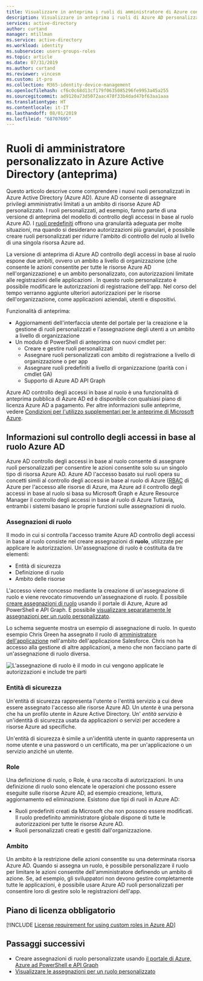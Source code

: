 ```yaml
---
title: Visualizzare in anteprima i ruoli di amministratore di Azure con autorizzazioni personalizzabili-Azure Active Directory | Microsoft Docs
description: Visualizzare in anteprima i ruoli di Azure AD personalizzati per delegare la gestione delle identità. Gestire i ruoli di Azure in portale di Azure, PowerShell o API Graph.
services: active-directory
author: curtand
manager: mtillman
ms.service: active-directory
ms.workload: identity
ms.subservice: users-groups-roles
ms.topic: article
ms.date: 07/31/2019
ms.author: curtand
ms.reviewer: vincesm
ms.custom: it-pro
ms.collection: M365-identity-device-management
ms.openlocfilehash: cf6c0c68d13cf179f0635085296fe9953a45a255
ms.sourcegitcommit: ad9120a73d5072aac478f33b4dad47bf63aa1aaa
ms.translationtype: HT
ms.contentlocale: it-IT
ms.lasthandoff: 08/01/2019
ms.locfileid: "68707695"
---
```

# <a name="custom-administrator-roles-in-azure-active-directory-preview"></a>Ruoli di amministratore personalizzato in Azure Active Directory (anteprima)

Questo articolo descrive come comprendere i nuovi ruoli personalizzati in Azure Active Directory (Azure AD). Azure AD consente di assegnare privilegi amministrativi limitati a un ambito di risorse Azure AD personalizzato. I ruoli personalizzati, ad esempio, fanno parte di una versione di anteprima del modello di controllo degli accessi in base al ruolo Azure AD. I [ruoli predefiniti](directory-assign-admin-roles.md) offrono una granularità adeguata per molte situazioni, ma quando si desiderano autorizzazioni più granulari, è possibile creare ruoli personalizzati per ridurre l'ambito di controllo del ruolo al livello di una singola risorsa Azure ad.

La versione di anteprima di Azure AD controllo degli accessi in base al ruolo espone due ambiti, ovvero un ambito a livello di organizzazione (che consente le azioni consentite per tutte le risorse Azure AD nell'organizzazione) e un ambito personalizzato, con autorizzazioni limitate alle registrazioni delle applicazioni . In questo ruolo personalizzato è possibile modificare le autorizzazioni di registrazione dell'app. Nel corso del tempo verranno aggiunte ulteriori autorizzazioni per le risorse dell'organizzazione, come applicazioni aziendali, utenti e dispositivi.

Funzionalità di anteprima:

- Aggiornamenti dell'interfaccia utente del portale per la creazione e la gestione di ruoli personalizzati e l'assegnazione degli utenti a un ambito a livello di organizzazione
- Un modulo di PowerShell di anteprima con nuovi cmdlet per:
  - Creare e gestire ruoli personalizzati
  - Assegnare ruoli personalizzati con ambito di registrazione a livello di organizzazione o per app
  - Assegnare ruoli predefiniti a livello di organizzazione (parità con i cmdlet GA)
  - Supporto di Azure AD API Graph

Azure AD controllo degli accessi in base al ruolo è una funzionalità di anteprima pubblica di Azure AD ed è disponibile con qualsiasi piano di licenza Azure AD a pagamento. Per altre informazioni sulle anteprime, vedere [Condizioni per l'utilizzo supplementari per le anteprime di Microsoft Azure](https://azure.microsoft.com/support/legal/preview-supplemental-terms/).

## <a name="understand-azure-ad-role-based-access-control"></a>Informazioni sul controllo degli accessi in base al ruolo Azure AD

Azure AD controllo degli accessi in base al ruolo consente di assegnare ruoli personalizzati per consentire le azioni consentite solo su un singolo tipo di risorsa Azure AD. Azure AD l'accesso basato sui ruoli opera su concetti simili al controllo degli accessi in base al ruolo di Azure ([RBAC](../../role-based-access-control/overview.md) di Azure per l'accesso alle risorse di Azure, ma Azure ad il controllo degli accessi in base al ruolo si basa su Microsoft Graph e Azure Resource Manager il controllo degli accessi in base al ruolo di Azure Tuttavia, entrambi i sistemi basano le proprie funzioni sulle assegnazioni di ruolo.

### <a name="role-assignments"></a>Assegnazioni di ruolo

Il modo in cui si controlla l'accesso tramite Azure AD controllo degli accessi in base al ruolo consiste nel creare assegnazioni di **ruolo**, utilizzate per applicare le autorizzazioni. Un'assegnazione di ruolo è costituita da tre elementi:

- Entità di sicurezza
- Definizione di ruolo
- Ambito delle risorse

L'accesso viene concesso mediante la creazione di un'assegnazione di ruolo e viene revocato rimuovendo un'assegnazione di ruolo. È possibile [creare assegnazioni di ruolo](roles-create-custom.md) usando il portale di Azure, Azure ad PowerShell e API Graph. È possibile [visualizzare separatamente le assegnazioni per un ruolo personalizzato](roles-view-assignments.md#view-the-assignments-of-a-role-with-single-application-scope-using-the-azure-ad-portal-preview).

Lo schema seguente mostra un esempio di assegnazione di ruolo. In questo esempio Chris Green ha assegnato il ruolo di [amministratore dell'applicazione](directory-assign-admin-roles.md#application-administrator) nell'ambito dell'applicazione Salesforce. Chris non ha accesso alla gestione di altre applicazioni, a meno che non facciano parte di un'assegnazione di ruolo diversa.

![L'assegnazione di ruolo è il modo in cui vengono applicate le autorizzazioni e include tre parti](./media/roles-custom-overview/rbac-overview.png)

### <a name="security-principal"></a>Entità di sicurezza

Un'entità di sicurezza rappresenta l'utente o l'entità servizio a cui deve essere assegnato l'accesso alle risorse Azure AD. Un *utente* è una persona che ha un profilo utente in Azure Active Directory. Un' *entità servizio* è un'identità di sicurezza usata da applicazioni o servizi per accedere a risorse Azure ad specifiche.

Un'entità di sicurezza è simile a un'identità utente in quanto rappresenta un nome utente e una password o un certificato, ma per un'applicazione o un servizio anziché un utente.

### <a name="role"></a>Role

Una definizione di ruolo, o Role, è una raccolta di autorizzazioni. In una definizione di ruolo sono elencate le operazioni che possono essere eseguite sulle risorse Azure AD, ad esempio creazione, lettura, aggiornamento ed eliminazione. Esistono due tipi di ruoli in Azure AD:

- Ruoli predefiniti creati da Microsoft che non possono essere modificati. Il ruolo predefinito amministratore globale dispone di tutte le autorizzazioni per tutte le risorse Azure AD.
- Ruoli personalizzati creati e gestiti dall'organizzazione.

### <a name="scope"></a>Ambito

Un ambito è la restrizione delle azioni consentite su una determinata risorsa Azure AD. Quando si assegna un ruolo, è possibile personalizzare il ruolo per limitare le azioni consentite dell'amministratore definendo un ambito di azione. Se, ad esempio, gli sviluppatori non devono gestire completamente tutte le applicazioni, è possibile usare Azure AD ruoli personalizzati per consentire loro di gestire solo le registrazioni dell'app.

## <a name="required-license-plan"></a>Piano di licenza obbligatorio

[!INCLUDE [License requirement for using custom roles in Azure AD](../../../includes/active-directory-p1-license.md)]

## <a name="next-steps"></a>Passaggi successivi

- Creare assegnazioni di ruolo personalizzate usando [il portale di Azure, Azure ad PowerShell e API Graph](roles-create-custom.md)
- [Visualizzare le assegnazioni per un ruolo personalizzato](roles-view-assignments.md#view-the-assignments-of-a-role-with-single-application-scope-using-the-azure-ad-portal-preview)
